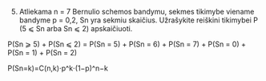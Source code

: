 5. Atliekama n = 7 Bernulio schemos bandymu, sekmes tikimybe viename bandyme p = 0,2, Sn
yra sekmiu skaičius. Užrašykite reiškini tikimybei P (5 ⩽ Sn arba Sn ⩽ 2) apskaičiuoti.

P(Sn ⩾ 5) + P(Sn ⩽ 2) = P(Sn = 5) + P(Sn = 6) + P(Sn = 7) + P(Sn = 0) + P(Sn = 1) + P(Sn = 2)

P(Sn​=k)=C(n,k)⋅p^k⋅(1−p)^n−k